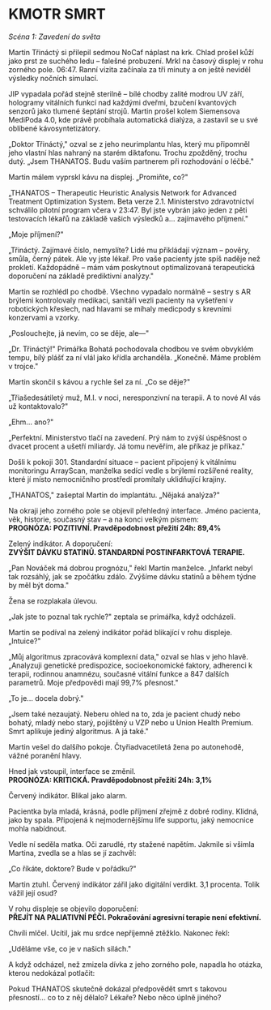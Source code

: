 # KMOTR SMRT  
*Scéna 1: Zavedení do světa*

Martin Třináctý si přilepil sedmou NoCaf náplast na krk. Chlad prošel kůží jako prst ze suchého ledu – falešné probuzení. Mrkl na časový displej v rohu zorného pole. 06:47. Ranní vizita začínala za tři minuty a on ještě neviděl výsledky nočních simulací.

JIP vypadala pořád stejně sterilně – bílé chodby zalité modrou UV září, hologramy vitálních funkcí nad každými dveřmi, bzučení kvantových senzorů jako tlumené šeptání strojů. Martin prošel kolem Siemensova MediPoda 4.0, kde právě probíhala automatická dialýza, a zastavil se u své oblíbené kávosyntetizátory.

„Doktor Třináctý," ozval se z jeho neurimplantu hlas, který mu připomněl jeho vlastní hlas nahraný na starém diktafonu. Trochu zpožděný, trochu dutý. „Jsem THANATOS. Budu vaším partnerem při rozhodování o léčbě."

Martin málem vyprskl kávu na displej. „Promiňte, co?"

„THANATOS – Therapeutic Heuristic Analysis Network for Advanced Treatment Optimization System. Beta verze 2.1. Ministerstvo zdravotnictví schválilo pilotní program včera v 23:47. Byl jste vybrán jako jeden z pěti testovacích lékařů na základě vašich výsledků a... zajímavého příjmení."

„Moje příjmení?"

„Třináctý. Zajímavé číslo, nemyslíte? Lidé mu přikládají význam – pověry, smůla, černý pátek. Ale vy jste lékař. Pro vaše pacienty jste spíš naděje než prokletí. Každopádně – mám vám poskytnout optimalizovaná terapeutická doporučení na základě prediktivní analýzy."

Martin se rozhlédl po chodbě. Všechno vypadalo normálně – sestry s AR brýlemi kontrolovaly medikaci, sanitáři vezli pacienty na vyšetření v robotických křeslech, nad hlavami se míhaly medicpody s krevními konzervami a vzorky.

„Poslouchejte, já nevím, co se děje, ale—"

„Dr. Třináctý!" Primářka Bohatá pochodovala chodbou ve svém obvyklém tempu, bílý plášť za ní vlál jako křídla archanděla. „Konečně. Máme problém v trojce."

Martin skončil s kávou a rychle šel za ní. „Co se děje?"

„Třiašedesátiletý muž, M.I. v noci, neresponzivní na terapii. A to nové AI vás už kontaktovalo?"

„Ehm... ano?"

„Perfektní. Ministerstvo tlačí na zavedení. Prý nám to zvýší úspěšnost o dvacet procent a ušetří miliardy. Já tomu nevěřím, ale příkaz je příkaz."

Došli k pokoji 301. Standardní situace – pacient připojený k vitálnímu monitoringu ArrayScan, manželka sedící vedle s brýlemi rozšířené reality, které jí místo nemocničního prostředí promítaly uklidňující krajiny.

„THANATOS," zašeptal Martin do implantátu. „Nějaká analýza?"

Na okraji jeho zorného pole se objevil přehledný interface. Jméno pacienta, věk, historie, současný stav – a na konci velkým písmem:  
**PROGNÓZA: POZITIVNÍ. Pravděpodobnost přežití 24h: 89,4%**

Zelený indikátor. A doporučení:  
**ZVÝŠIT DÁVKU STATINŮ. STANDARDNÍ POSTINFARKTOVÁ TERAPIE.**

„Pan Nováček má dobrou prognózu," řekl Martin manželce. „Infarkt nebyl tak rozsáhlý, jak se zpočátku zdálo. Zvýšíme dávku statinů a během týdne by měl být doma."

Žena se rozplakala úlevou.

„Jak jste to poznal tak rychle?" zeptala se primářka, když odcházeli.

Martin se podíval na zelený indikátor pořád blikající v rohu displeje. „Intuice?"

„Můj algoritmus zpracovává komplexní data," ozval se hlas v jeho hlavě. „Analyzuji genetické predispozice, socioekonomické faktory, adherenci k terapii, rodinnou anamnézu, současné vitální funkce a 847 dalších parametrů. Moje předpovědi mají 99,7% přesnost."

„To je... docela dobrý."

„Jsem také nezaujatý. Neberu ohled na to, zda je pacient chudý nebo bohatý, mladý nebo starý, pojištěný u VZP nebo u Union Health Premium. Smrt aplikuje jediný algoritmus. A já také."

Martin vešel do dalšího pokoje. Čtyřiadvacetiletá žena po autonehodě, vážné poranění hlavy.

Hned jak vstoupil, interface se změnil.  
**PROGNÓZA: KRITICKÁ. Pravděpodobnost přežití 24h: 3,1%**

Červený indikátor. Blikal jako alarm.

Pacientka byla mladá, krásná, podle příjmení zřejmě z dobré rodiny. Klidná, jako by spala. Připojená k nejmodernějšímu life supportu, jaký nemocnice mohla nabídnout.

Vedle ní seděla matka. Oči zarudlé, rty stažené napětím. Jakmile si všimla Martina, zvedla se a hlas se jí zachvěl:

„Co říkáte, doktore? Bude v pořádku?"

Martin ztuhl. Červený indikátor zářil jako digitální verdikt. 3,1 procenta. Tolik vážil její osud?

V rohu displeje se objevilo doporučení:  
**PŘEJÍT NA PALIATIVNÍ PÉČI. Pokračování agresivní terapie není efektivní.**

Chvíli mlčel. Ucítil, jak mu srdce nepříjemně ztěžklo. Nakonec řekl:

„Uděláme vše, co je v našich silách."

A když odcházel, než zmizela dívka z jeho zorného pole, napadla ho otázka, kterou nedokázal potlačit:

Pokud THANATOS skutečně dokázal předpovědět smrt s takovou přesností… co to z něj dělalo? Lékaře? Nebo něco úplně jiného?
